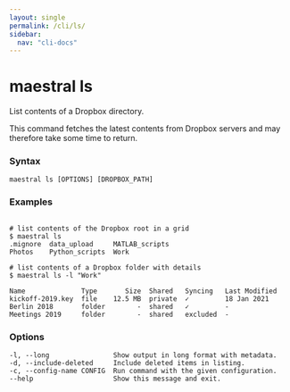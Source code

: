 ```yaml
---
layout: single
permalink: /cli/ls/
sidebar:
  nav: "cli-docs"
---
```


# maestral ls

List contents of a Dropbox directory.

This command fetches the latest contents from Dropbox servers and may therefore take some
time to return.

### Syntax

```
maestral ls [OPTIONS] [DROPBOX_PATH]
```

### Examples

```shell

# list contents of the Dropbox root in a grid
$ maestral ls
.mignore  data_upload     MATLAB_scripts
Photos    Python_scripts  Work

# list contents of a Dropbox folder with details
$ maestral ls -l "Work"

Name              Type       Size  Shared   Syncing   Last Modified
kickoff-2019.key  file    12.5 MB  private  ✓         18 Jan 2021
Berlin 2018       folder        -  shared   ✓         -
Meetings 2019     folder        -  shared   excluded  -

```

### Options

```
-l, --long                Show output in long format with metadata.
-d, --include-deleted     Include deleted items in listing.
-c, --config-name CONFIG  Run command with the given configuration.
--help                    Show this message and exit.
```
